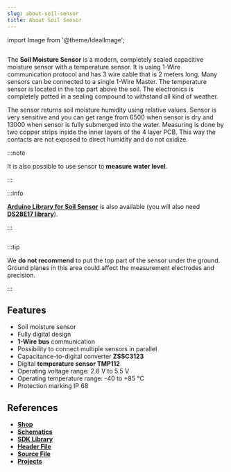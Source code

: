 ```yaml
---
slug: about-soil-sensor
title: About Soil Sensor
---
```

import Image from '@theme/IdealImage';

<div class="container">
  <div class="row">
    <div class="col col--4">
      <div><Image img={require('./1-wire-module.png')} /></div>
    </div>
    <div class="col col--6">
      <p>
        The <b>Soil Moisture Sensor</b> is a modern, completely sealed capacitive moisture sensor with a temperature sensor. It is using 1-Wire communication protocol and has 3 wire cable that is 2 meters long. Many sensors can be connected to a single 1-Wire Master. The temperature sensor is located in the top part above the soil. The electronics is completely potted in a sealing compound to withstand all kind of weather.
      </p>
      <p>
        The sensor returns soil moisture humidity using relative values. Sensor is very sensitive and you can get range from 6500 when sensor is dry and 13000 when sensor is fully submerged into the water. Measuring is done by two copper strips inside the inner layers of the 4 layer PCB. This way the contacts are not exposed to direct humidity and do not oxidize.
      </p>
    </div>
  </div>
</div>

:::note

It is also possible to use sensor to **measure water level**.

:::

:::info

[**Arduino Library for Soil Sensor**](https://github.com/hardwario/SoilSensor) is also available (you will also need [**DS28E17 library**](https://github.com/hardwario/arduino-DS28E17)).

:::

<div class="container">
  <div class="row">
    <div class="col col--4">
      <div><Image img={require('./soil-sensor-connection.png')} /></div>
    </div>
    <div class="col col--6">
      <p>
      </p>
    </div>
  </div>
</div>


:::tip

We **do not recommend** to put the top part of the sensor under the ground. Ground planes in this area could affect the measurement electrodes and precision.

:::

## Features
- Soil moisture sensor
- Fully digital design
- **1-Wire bus** communication
- Possibility to connect multiple sensors in parallel
- Capacitance-to-digital converter **ZSSC3123**
- Digital **temperature sensor TMP112**
- Operating voltage range: 2.8 V to 5.5 V
- Operating temperature range: -40 to +85 °C
- Protection marking IP 68

## References
- [**Shop**](https://shop.hardwario.com/soil-sensor/)
- [**Schematics**](https://github.com/hardwario/bc-hardware/tree/master/out/bc-soil-sensor)
- [**SDK Library**](https://sdk.hardwario.com/group__twr__soil__sensor.html)
- [**Header File**](https://github.com/hardwario/twr-sdk/blob/master/twr/inc/twr_soil_sensor.h)
- [**Source File**](https://github.com/hardwario/twr-sdk/blob/master/twr/src/twr_soil_sensor.c)
- [**Projects**](https://www.hackster.io/hardwario/projects?part_id=117389)
